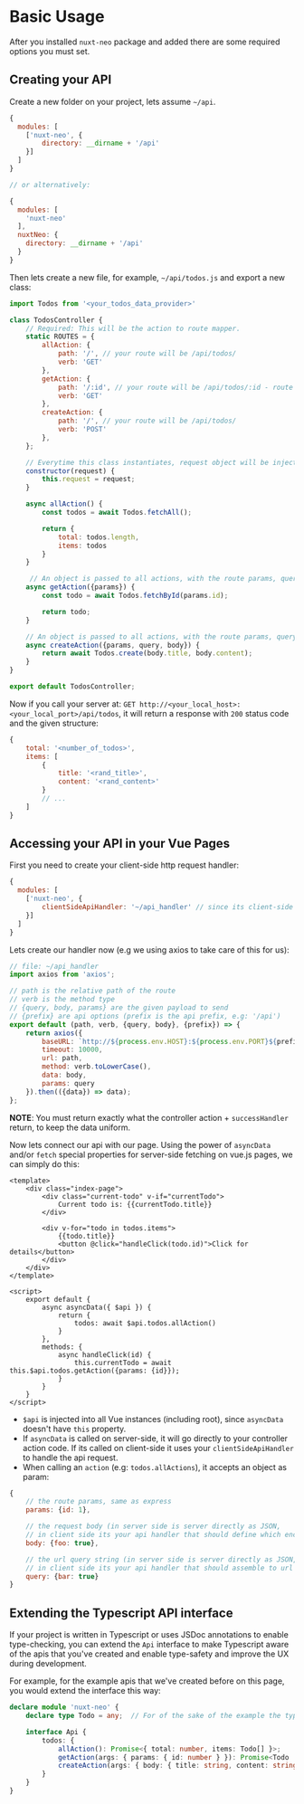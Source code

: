 # Basic Usage #

After you installed ```nuxt-neo``` package and added there are some required options you must set.

## Creating your API ##
Create a new folder on your project, lets assume ```~/api```.
```js
{
  modules: [
    ['nuxt-neo', {
        directory: __dirname + '/api'
    }]
  ]
}

// or alternatively:

{
  modules: [
    'nuxt-neo'
  ],
  nuxtNeo: {
    directory: __dirname + '/api'
  }
}
```
Then lets create a new file, for example, ```~/api/todos.js``` and export a new class:
```js
import Todos from '<your_todos_data_provider>'

class TodosController {
    // Required: This will be the action to route mapper.
    static ROUTES = {
        allAction: {
            path: '/', // your route will be /api/todos/
            verb: 'GET'
        },
        getAction: {
            path: '/:id', // your route will be /api/todos/:id - route paths are express-like
            verb: 'GET'
        },
        createAction: {
            path: '/', // your route will be /api/todos/
            verb: 'POST'
        },
    };

    // Everytime this class instantiates, request object will be injected into the construtor params.
    constructor(request) {
        this.request = request;
    }

    async allAction() {
        const todos = await Todos.fetchAll();

        return {
            total: todos.length,
            items: todos
        }
    }

     // An object is passed to all actions, with the route params, query string and body.
    async getAction({params}) {
        const todo = await Todos.fetchById(params.id);

        return todo;
    }

    // An object is passed to all actions, with the route params, query string and body.
    async createAction({params, query, body}) {
        return await Todos.create(body.title, body.content);
    }
}

export default TodosController;
```

Now if you call your server at: ```GET http://<your_local_host>:<your_local_port>/api/todos```,
it will return a response with ```200``` status code and the given structure:
```js
{
    total: '<number_of_todos>',
    items: [
        {
            title: '<rand_title>',
            content: '<rand_content>'
        }
        // ...
    ]
}
```

## Accessing your API in your Vue Pages ##
First you need to create your client-side http request handler:
```js
{
  modules: [
    ['nuxt-neo', {
        clientSideApiHandler: '~/api_handler' // since its client-side we can use alias resolver '~'
    }]
  ]
}
```
Lets create our handler now (e.g we using axios to take care of this for us):
```js
// file: ~/api_handler
import axios from 'axios';

// path is the relative path of the route
// verb is the method type
// {query, body, params} are the given payload to send
// {prefix} are api options (prefix is the api prefix, e.g: '/api')
export default (path, verb, {query, body}, {prefix}) => {
    return axios({
        baseURL: `http://${process.env.HOST}:${process.env.PORT}${prefix || ''}`,
        timeout: 10000,
        url: path,
        method: verb.toLowerCase(),
        data: body,
        params: query
    }).then(({data}) => data);
};
```

**NOTE**: You must return exactly what the controller action + ```successHandler``` return,
 to keep the data uniform.

Now lets connect our api with our page. Using the power of ```asyncData``` and/or ```fetch``` special
properties for server-side fetching on vue.js pages, we can simply do this:

```vue
<template>
    <div class="index-page">
        <div class="current-todo" v-if="currentTodo">
            Current todo is: {{currentTodo.title}}
        </div>

        <div v-for="todo in todos.items">
            {{todo.title}}
            <button @click="handleClick(todo.id)">Click for details</button>
        </div>
    </div>
</template>

<script>
    export default {
        async asyncData({ $api }) {
            return {
                todos: await $api.todos.allAction()
            }
        },
        methods: {
            async handleClick(id) {
                this.currentTodo = await this.$api.todos.getAction({params: {id}});
            }
        }
    }
</script>
```

- ```$api``` is injected into all Vue instances (including root), since ```asyncData``` doesn't have ```this```
property.
- If ```asyncData``` is called on server-side, it will go directly to your controller action code. If its called on
client-side it uses your ```clientSideApiHandler``` to handle the api request.
- When calling an ```action``` (e.g: ```todos.allActions```), it accepts an object as param:
```js
{
    // the route params, same as express
    params: {id: 1},

    // the request body (in server side is server directly as JSON,
    // in client side its your api handler that should define which encode type to use)
    body: {foo: true},

    // the url query string (in server side is server directly as JSON,
    // in client side its your api handler that should assemble to url query string (axios does that out-of-the-box)
    query: {bar: true}
}
```

## Extending the Typescript API interface ##

If your project is written in Typescript or uses JSDoc annotations to enable type-checking, you can extend the `Api` interface to make Typescript aware of the apis that you've created and enable type-safety and improve the UX during development.

For example, for the example apis that we've created before on this page, you would extend the interface this way:

```ts
declare module 'nuxt-neo' {
    declare type Todo = any;  // For of the sake of the example the type is not strictly defined

    interface Api {
        todos: {
            allAction(): Promise<{ total: number, items: Todo[] }>;
            getAction(args: { params: { id: number } }): Promise<Todo | null>;
            createAction(args: { body: { title: string, content: string } }): Promise<Todo>;
        }
    }
}
```
